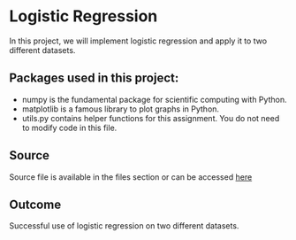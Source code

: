 # Logistic Regression
In this project, we will implement logistic regression and apply it to two different datasets.

## Packages used in this project:
- numpy is the fundamental package for scientific computing with Python.
- matplotlib is a famous library to plot graphs in Python.
- utils.py contains helper functions for this assignment. You do not need to modify code in this file.

## Source
Source file is available in the files section or can be accessed [here](https://github.com/Toqeer-Ahmad/Supervised-Learning-Logistic-Regression/blob/main/Logistic-Regression.ipynb)

## Outcome
Successful use of logistic regression on two different datasets.

